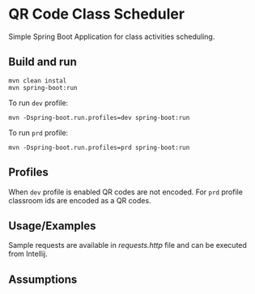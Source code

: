 # QR Code Class Scheduler

Simple Spring Boot Application for class activities scheduling.

## Build and run

```
mvn clean instal
mvn spring-boot:run
```

To run `dev` profile:

```
mvn -Dspring-boot.run.profiles=dev spring-boot:run
```

To run `prd` profile:

```
mvn -Dspring-boot.run.profiles=prd spring-boot:run
```

## Profiles

When `dev` profile is enabled QR codes are not encoded.
For `prd` profile classroom ids are encoded as a QR codes.

## Usage/Examples

Sample requests are available in *requests.http* file and can be executed from Intellij.

## Assumptions





